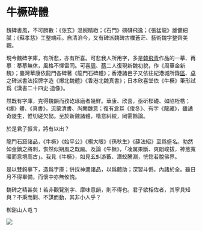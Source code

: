 # 牛橛碑體

魏碑書風，不可勝數：《张玄》溫婉精緻；《石門》磅礴飛逸；《張猛龍》雄健細膩；《蘇孝慈》工整端莊。自清洎今，又有碑派魏碑古樸蒼茫、藝術魏字整齊美觀。

現今魏碑字庫，有所悲，亦有所喜。可悲我人所用字，多是<u>韓飛青</u>作品的一摹、再摹：摹摹無休，風格不懌雷同。可喜<u>周</u>、<u>蔡</u>二人復現新魏初貌，作《周華金新魏》；臺灣華康依龍門各碑著《龍門石碑體》；香港諸邑子又依往紀港城所錄<u>區</u>、<u>卓</u>之碑派書法招牌字造《爆北魏體》《香港北魏真書》；日本欣喜堂依《牛橛》筆形試爲《漢書二十四史·造像》。

然既有字庫，克得魏韻而孜矻琢磨者幾鮮。華康、欣喜，亟斫樑礎、如陷桎梏；《爆》體、《真書》，流蒙清書、尚闕魏意；復有倉耳《俊冬》、有字《龍藏》，雖譎奇陡生，惟切磋欠懿。至於新魏諸體，楷意糾絞，罔需餘論。

於是君子振言，將有以出？

龍門石窟諸品，《牛橛》《始平公》《楊大眼》《孫秋生》《薛法紹》至爲盛名。勃然如金鏑之將刺，恢然似朔風之既踰。及論《牛橛》，「凌厲果斷、爽朗峻拔，神態寬曠而意境高古」。我見《牛橛》，如見玄虯游藪、潛蛟騰淵，恍惚若脫佛界。

是以雙鉤摹下，造爲字庫；併採神邇諸品，以爲體助；深習斗僞，內諸於全。雖日月不得畢備，而懷中亦無攸愧。

魏碑之精甚矣！若非觀覽別字、摩味意韻，則不得也。君子欲相佐者，其寧具知與？不秉而剿、不謀而動，其非小人乎？

栁谿山人屯㇆

![](https://tva1.sinaimg.cn/large/ee229deegy1h5qv7qzjbmj20zk1r74qr.jpg)
